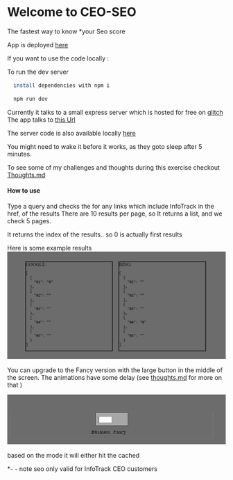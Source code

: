 # Welcome to CEO-SEO

The fastest way to know \*your Seo score

App is deployed [here](https://info-track.vercel.app/)

If you want to use the code locally :

To run the dev server

```bash
  install dependencies with npm i
```

```bash
  npm run dev
```

Currently it talks to a small express server which is hosted for free on [glitch](https://glitch.com/edit/#!/sudden-magic-pressure)
The app talks to [this Url](https://sudden-magic-pressure.glitch.me)

The server code is also available locally [here](https://github.com/J1marotta/Info-track-scraper)

You might need to wake it before it works, as they goto sleep after 5 minutes.

To see some of my challenges and thoughts during this exercise checkout [Thoughts.md](./thoughts.md)

#### How to use

Type a query and checks the for any links which include InfoTrack in the href, of the results
There are 10 results per page, so It returns a list, and we check 5 pages.

It returns the index of the results.. so 0 is actually first results

Here is some example results ![](./public/results.png)

You can upgrade to the Fancy version with the large button in the middle of the screen.
The animations have some delay (see [thoughts.md](./thoughts.md) for more on that )

![](./public/button.png)

based on the mode it will either hit the cached

\*- - note seo only valid for InfoTrack CEO customers

